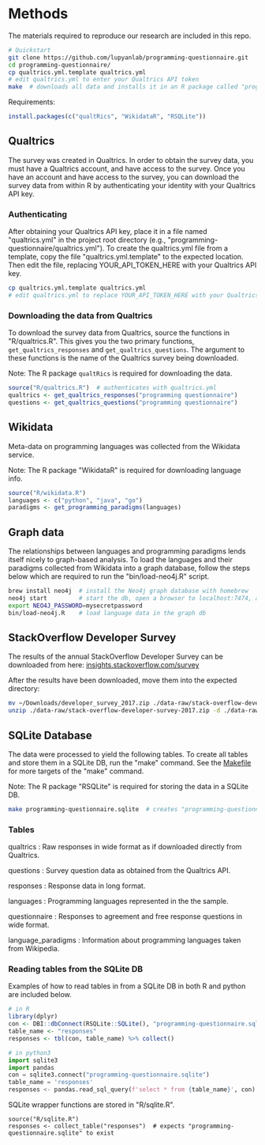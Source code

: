 # Methods

The materials required to reproduce our research are included in this repo.

```bash
# Quickstart
git clone https://github.com/lupyanlab/programming-questionnaire.git
cd programming-questionnaire/
cp qualtrics.yml.template qualtrics.yml
# edit qualtrics.yml to enter your Qualtrics API token
make  # downloads all data and installs it in an R package called "programmingquestionnaire"
```

Requirements:

```R
install.packages(c("qualtRics", "WikidataR", "RSQLite"))
```

## Qualtrics

The survey was created in Qualtrics. In order to obtain the survey data, you
must have a Qualtrics account, and have access to the survey. Once you have
an account and have access to the survey, you can download the survey data
from within R by authenticating your identity with your Qualtrics API key.

### Authenticating

After obtaining your Qualtrics API key, place it in a file named "qualtrics.yml"
in the project root directory (e.g., "programming-questionnaire/qualtrics.yml").
To create the qualtrics.yml file from a template, copy the file "qualtrics.yml.template"
to the expected location. Then edit the file, replacing YOUR_API_TOKEN_HERE
with your Qualtrics API key.

```bash
cp qualtrics.yml.template qualtrics.yml
# edit qualtrics.yml to replace YOUR_API_TOKEN_HERE with your Qualtrics API token.
```

### Downloading the data from Qualtrics

To download the survey data from Qualtrics, source the functions in
"R/qualtrics.R". This gives you the two primary functions,
`get_qualtrics_responses` and `get_qualtrics_questions`. The argument
to these functions is the name of the Qualtrics survey being downloaded.

Note: The R package `qualtRics` is required for downloading the data.

```R
source("R/qualtrics.R")  # authenticates with qualtrics.yml
qualtrics <- get_qualtrics_responses("programming questionnaire")
questions <- get_qualtrics_questions("programming questionnaire")
```

## Wikidata

Meta-data on programming languages was collected from the Wikidata service.

Note: The R package "WikidataR" is required for downloading language info.

```R
source("R/wikidata.R")
languages <- c("python", "java", "go")
paradigms <- get_programming_paradigms(languages)
```

## Graph data

The relationships between languages and programming paradigms lends itself
nicely to graph-based analysis. To load the languages and their paradigms
collected from Wikidata into a graph database, follow the steps below which
are required to run the "bin/load-neo4j.R" script.

```bash
brew install neo4j  # install the Neo4j graph database with homebrew
neo4j start         # start the db, open a browser to localhost:7474, and set a password
export NEO4J_PASSWORD=mysecretpassword
bin/load-neo4j.R    # load language data in the graph db
```

## StackOverflow Developer Survey

The results of the annual StackOverflow Developer Survey
can be downloaded from here:
[insights.stackoverflow.com/survey](https://insights.stackoverflow.com/survey)

After the results have been downloaded, move them into the expected directory:

```bash
mv ~/Downloads/developer_survey_2017.zip ./data-raw/stack-overflow-developer-survey-2017.zip
unzip ./data-raw/stack-overflow-developer-survey-2017.zip -d ./data-raw/stack-overflow-developer-survey-2017
```

## SQLite Database

The data were processed to yield the following tables. To create all tables and
store them in a SQLite DB, run the "make" command. See the
[Makefile](./Makefile) for more targets of the "make" command.

Note: The R package "RSQLite" is required for storing the data in a SQLite DB.

```bash
make programming-questionnaire.sqlite  # creates "programming-questionnaire.sqlite" with all tables
```

### Tables

qualtrics
: Raw responses in wide format as if downloaded directly from Qualtrics.

questions
: Survey question data as obtained from the Qualtrics API.

responses
: Response data in long format.

languages
: Programming languages represented in the the sample.

questionnaire
: Responses to agreement and free response questions in wide format.

language_paradigms
: Information about programming languages taken from Wikipedia.

### Reading tables from the SQLite DB

Examples of how to read tables in from a SQLite DB in both R and python are included
below.

```R
# in R
library(dplyr)
con <- DBI::dbConnect(RSQLite::SQLite(), "programming-questionnaire.sqlite")
table_name <- "responses"
responses <- tbl(con, table_name) %>% collect()
```

```python
# in python3
import sqlite3
import pandas
con = sqlite3.connect("programming-questionnaire.sqlite")
table_name = 'responses'
responses <- pandas.read_sql_query(f'select * from {table_name}', con)
```

SQLite wrapper functions are stored in "R/sqlite.R".

```
source("R/sqlite.R")
responses <- collect_table("responses")  # expects "programming-questionnaire.sqlite" to exist
```
